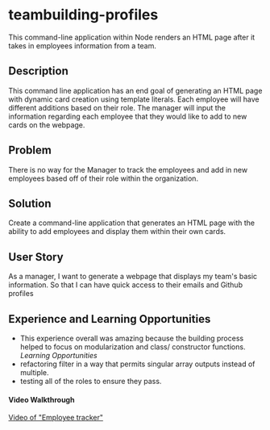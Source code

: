 # teambuilding-profiles

This command-line application within Node renders an HTML page after it takes in employees information from a team.

## Description

This command line application has an end goal of generating an HTML page with dynamic card creation using template literals.
Each employee will have different additions based on their role. The manager will input the information regarding each employee that they would like to add
to new cards on the webpage.

## Problem

There is no way for the Manager to track the employees and add in new employees based off of their role within the organization.

## Solution

Create a command-line application that generates an HTML page with the ability to add employees and display them within their own cards.

## User Story

As a manager, I want to generate a webpage that displays my team's basic information.
So that I can have quick access to their emails and Github profiles

## Experience and Learning Opportunities

- This experience overall was amazing because the building process helped to focus on modularization and class/ constructor functions.
  _Learning Opportunities_
- refactoring filter in a way that permits singular array outputs instead of multiple.
- testing all of the roles to ensure they pass.

#### Video Walkthrough

[Video of "Employee tracker"](https://youtu.be/HVL37JDZlgI)
